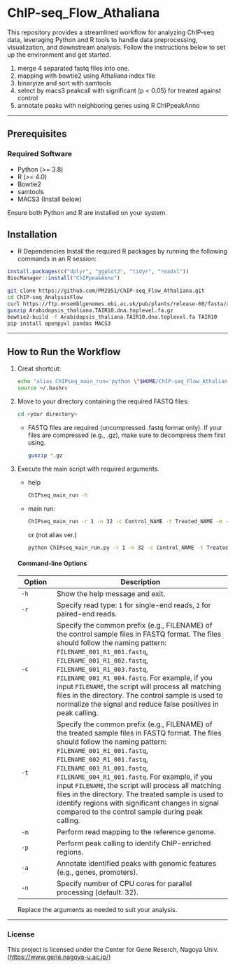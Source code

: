 # ChIP-seq_Flow_Athaliana

This repository provides a streamlined workflow for analyzing ChIP-seq data, leveraging Python and R tools to handle data preprocessing, visualization, and downstream analysis. Follow the instructions below to set up the environment and get started.
1. merge 4 separated fastq files into one.
2. mapping with bowtie2 using Athaliana index file
3. binaryize and sort with samtools
4. select by macs3 peakcall with significant (p < 0.05) for treated against control
5. annotate peaks with neighboring genes using R ChIPpeakAnno

---

## Prerequisites

### Required Software
- Python (>= 3.8)
- R (>= 4.0)
- Bowtie2
- samtools
- MACS3 (Install below)

Ensure both Python and R are installed on your system.

## Installation

- R Dependencies
Install the required R packages by running the following commands in an R session:

```R
install.packages(c("dplyr", "ggplot2", "tidyr", "readxl"))
BiocManager::install("ChIPpeakAnno")
```


```bash
git clone https://github.com/PM2951/ChIP-seq_Flow_Athaliana.git
cd ChIP-seq_AnalysisFlow
curl https://ftp.ensemblgenomes.ebi.ac.uk/pub/plants/release-60/fasta/arabidopsis_thaliana/dna/Arabidopsis_thaliana.TAIR10.dna.toplevel.fa.gz -o Arabidopsis_thaliana.TAIR10.dna.toplevel.fa.gz
gunzip Arabidopsis_thaliana.TAIR10.dna.toplevel.fa.gz
bowtie2-build -f Arabidopsis_thaliana.TAIR10.dna.toplevel.fa TAIR10
pip install openpyxl pandas MACS3
```

---

## How to Run the Workflow

1. Creat shortcut:

   ```bash
   echo "alias ChIPseq_main_run='python \"$HOME/ChIP-seq_Flow_Athaliana/ChIPseq_main_run.py\"'" >> ~/.bashrc
   source ~/.bashrc
   ```

2. Move to your directory containing the required FASTQ files:
   ```bash
   cd <your directory>
   ```

   - FASTQ files are required (uncompressed .fastq format only).
    If your files are compressed (e.g., .gz), make sure to decompress them first using.
     ```bash
     gunzip *.gz
     ```

4. Execute the main script with required arguments.

   - help
     ```bash
     ChIPseq_main_run -h
     ```
  
   - main run:
   
      ```bash
      ChIPseq_main_run -r 1 -n 32 -c Control_NAME -t Treated_NAME -m -p -a
      ```



      or (not alias ver.)

      ```bash
      python ChIPseq_main_run.py -r 1 -n 32 -c Control_NAME -t Treated_NAME -m -p -a
      ```


   #### Command-line Options

   
   | Option               | Description                                                                                              |
   |----------------------|----------------------------------------------------------------------------------------------------------|
   | `-h`                 | Show the help message and exit.                                                                          |
   | `-r`                  | Specify read type: `1` for single-end reads, `2` for paired-end reads.                                   |
   | `-c`                  | Specify the common prefix (e.g., FILENAME) of the control sample files in FASTQ format. The files should follow the naming pattern: `FILENAME_001_R1_001.fastq`, `FILENAME_001_R1_002.fastq`, `FILENAME_001_R1_003.fastq`, `FILENAME_001_R1_004.fastq`. For example, if you input `FILENAME`, the script will process all matching files in the directory. The control sample is used to normalize the signal and reduce false positives in peak calling. |
   | `-t` 　　　　         | Specify the common prefix (e.g., FILENAME) of the treated sample files in FASTQ format. The files should follow the naming pattern: `FILENAME_001_R1_001.fastq`, `FILENAME_002_R1_001.fastq`, `FILENAME_003_R1_001.fastq`, `FILENAME_004_R1_001.fastq`. For example, if you input `FILENAME`, the script will process all matching files in the directory. The treated sample is used to identify regions with significant changes in signal compared to the control sample during peak calling. |
   | `-m`            　   | Perform read mapping to the reference genome.                                                           |
   | `-p`                 | Perform peak calling to identify ChIP-enriched regions.                                                 |
   | `-a`                 | Annotate identified peaks with genomic features (e.g., genes, promoters).                               |
   | `-n`                 | Specify number of CPU cores for parallel processing (default: 32).                                       |

   Replace the arguments as needed to suit your analysis.


---

### License

This project is licensed under the Center for Gene Reserch, Nagoya Univ. (https://www.gene.nagoya-u.ac.jp/)

